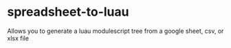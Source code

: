 # spreadsheet-to-luau
Allows you to generate a luau modulescript tree from a google sheet, csv, or xlsx file
